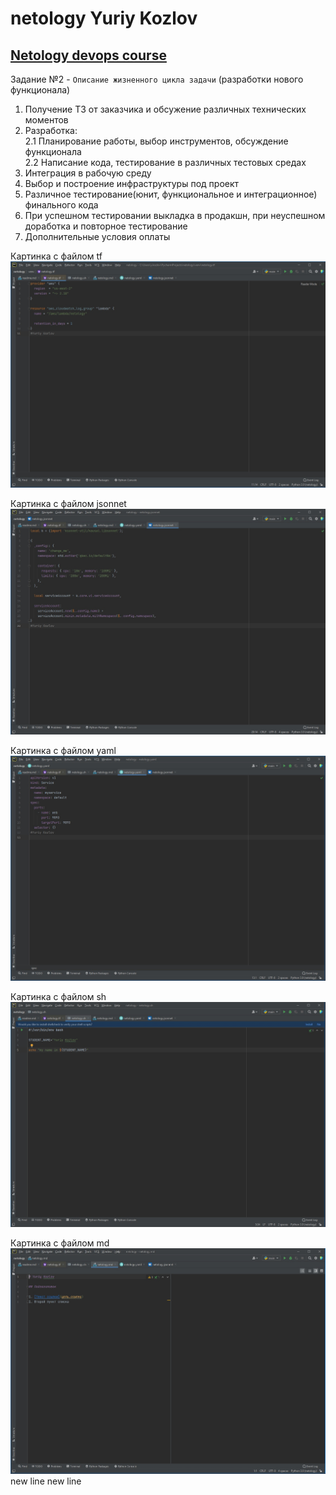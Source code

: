 # netology Yuriy Kozlov
## [Netology devops course](https://netology.ru/profile/program/dvpspdc-2/schedule/all)

Задание №2 - `Описание жизненного цикла задачи` (разработки нового функционала)
1. Получение ТЗ от заказчика и обсужение различных технических моментов
2. Разработка: \
2.1 Планирование работы, выбор инструментов, обсуждение функционала\
2.2 Написание кода, тестирование в различных тестовых средах
3. Интеграция в рабочую среду 
4. Выбор и построение инфраструктуры под проект
5. Различное тестирование(юнит, функциональное и интеграционное) финального кода
6. При успешном тестировании выкладка в продакшн, при неуспешном доработка и повторное тестирование
7. Дополнительные условия оплаты

Картинка с файлом tf
![Картинка с файлом tf](img/tf.jpg)

Картинка с файлом jsonnet
![Картинка с файлом jsonnet](img/jsonnet.jpg)

Картинка с файлом yaml
![Картинка с файлом yaml](img/yaml.jpg)

Картинка с файлом sh
![Картинка с файлом sh](img/sh.jpg)

Картинка с файлом md
![Картинка с файлом md](img/md.jpg)
new line
new line

